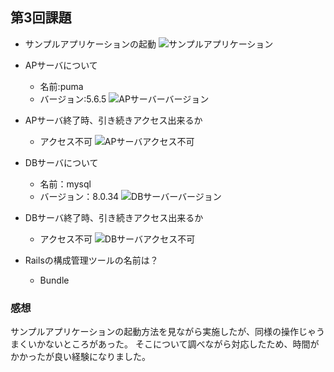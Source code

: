 ## 第3回課題
- サンプルアプリケーションの起動
![サンプルアプリケーション](/home/ec2-user/enviroment/Raisetech/img/sample_ap.png)

- APサーバについて
  - 名前:puma
  - バージョン:5.6.5
![APサーバーバージョン](/home/ec2-user/enviroment/Raisetech/img/apsv_ver.png)

- APサーバ終了時、引き続きアクセス出来るか
  - アクセス不可
![APサーバアクセス不可](/home/ec2-user/enviroment/Raisetech/img/apsv_stop.png)

- DBサーバについて
  - 名前：mysql
  - バージョン：8.0.34
![DBサーバーバージョン](/home/ec2-user/enviroment/Raisetech/img/dbsv_ver.png)

- DBサーバ終了時、引き続きアクセス出来るか
  - アクセス不可
![DBサーバアクセス不可](/home/ec2-user/enviroment/Raisetech/img/dbsv_stop.png)

- Railsの構成管理ツールの名前は？
  - Bundle

### 感想
サンプルアプリケーションの起動方法を見ながら実施したが、同様の操作じゃうまくいかないところがあった。
そこについて調べながら対応したため、時間がかかったが良い経験になりました。